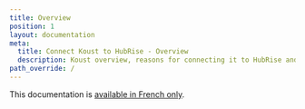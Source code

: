 ```yaml
---
title: Overview
position: 1
layout: documentation
meta:
  title: Connect Koust to HubRise - Overview
  description: Koust overview, reasons for connecting it to HubRise and summary of integrated features. Synchronise data between your EPOS and your apps.
path_override: /
---
```


This documentation is [available in French only](/fr/apps/koust).
